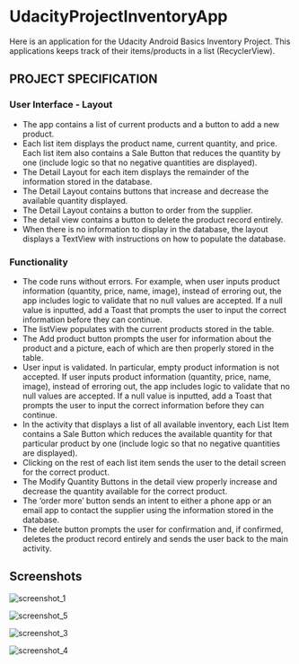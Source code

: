 # UdacityProjectInventoryApp

Here is an application for the Udacity Android Basics Inventory Project. This applications keeps track of their items/products in a list (RecyclerView).

## PROJECT SPECIFICATION

### User Interface - Layout

- The app contains a list of current products and a button to add a new product.
- Each list item displays the product name, current quantity, and price. Each list item also contains a Sale Button that reduces the quantity by one (include logic so that no negative quantities are displayed).
- The Detail Layout for each item displays the remainder of the information stored in the database.
- The Detail Layout contains buttons that increase and decrease the available quantity displayed.
- The Detail Layout contains a button to order from the supplier.
- The detail view contains a button to delete the product record entirely.
- When there is no information to display in the database, the layout displays a TextView with instructions on how to populate the database.

### Functionality

- The code runs without errors. For example, when user inputs product information (quantity, price, name, image), instead of erroring out, the app includes logic to validate that no null values are accepted. If a null value is inputted, add a Toast that prompts the user to input the correct information before they can continue.
- The listView populates with the current products stored in the table.
- The Add product button prompts the user for information about the product and a picture, each of which are then properly stored in the table.
- User input is validated. In particular, empty product information is not accepted. If user inputs product information (quantity, price, name, image), instead of erroring out, the app includes logic to validate that no null values are accepted. If a null value is inputted, add a Toast that prompts the user to input the correct information before they can continue.
- In the activity that displays a list of all available inventory, each List Item contains a Sale Button which reduces the available quantity for that particular product by one (include logic so that no negative quantities are displayed).
- Clicking on the rest of each list item sends the user to the detail screen for the correct product.
- The Modify Quantity Buttons in the detail view properly increase and decrease the quantity available for the correct product.
- The ‘order more’ button sends an intent to either a phone app or an email app to contact the supplier using the information stored in the database.
- The delete button prompts the user for confirmation and, if confirmed, deletes the product record entirely and sends the user back to the main activity.

## Screenshots

![screenshot_1](https://cloud.githubusercontent.com/assets/26686429/26178863/269ebedc-3b58-11e7-87a5-d5a7fab1e007.png)

![screenshot_5](https://cloud.githubusercontent.com/assets/26686429/26178893/4cb1725e-3b58-11e7-88ab-58ddaa9e78ad.png)

![screenshot_3](https://cloud.githubusercontent.com/assets/26686429/26178894/51547590-3b58-11e7-993a-2cfcfaa381c3.png)

![screenshot_4](https://cloud.githubusercontent.com/assets/26686429/26178900/54a19c46-3b58-11e7-8166-1942cb9f09f2.png)
